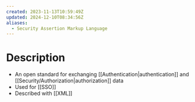 ```yaml
---
created: 2023-11-13T10:59:49Z
updated: 2024-12-10T08:34:56Z
aliases:
  - Security Assertion Markup Language
---
```

# Description
- An open standard for exchanging [[Authentication|authentication]] and [[Security/Authorization|authorization]] data
- Used for [[SSO]]
- Described with [[XML]]